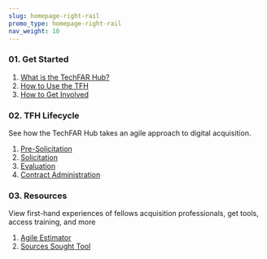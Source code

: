 ```yaml
---
slug: homepage-right-rail
promo_type: homepage-right-rail
nav_weight: 10
---
```


### 01. Get Started

1. [What is the TechFAR Hub?](/get-started/)
2. [How to Use the TFH](/get-started/#how-to-use-techfar-hub)
3. [How to Get Involved](https://github.com/usds/techfar-hub-website-v3)

### 02. TFH Lifecycle

See how the TechFAR Hub takes an agile approach to digital acquisition.

1. [Pre-Solicitation](/pre-solicitation/)
2. [Solicitation](/solicitation/)
3. [Evaluation](/evaluation/)
4. [Contract Administration](/contract-administration/)

### 03. Resources

View first-hand experiences of fellows acquisition professionals, get tools, access training, and more

1. [Agile Estimator](/resources/templates-samples/agile-team-estimator/)
2. [Sources Sought Tool](#)
